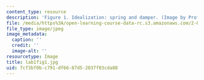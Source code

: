 ```yaml
---
content_type: resource
description: 'Figure 1. Idealization: spring and damper. (Image by Prof. Trumper.)'
file: /media/https%3A/open-learning-course-data-rc.s3.amazonaws.com/2-003-modeling-dynamics-and-control-i-spring-2005/7cf3bf0bc791df6687d52037f03cda88_lab1fig1.jpg
file_type: image/jpeg
image_metadata:
  caption: ''
  credit: ''
  image-alt: ''
resourcetype: Image
title: lab1fig1.jpg
uid: 7cf3bf0b-c791-df66-87d5-2037f03cda88
---
```

